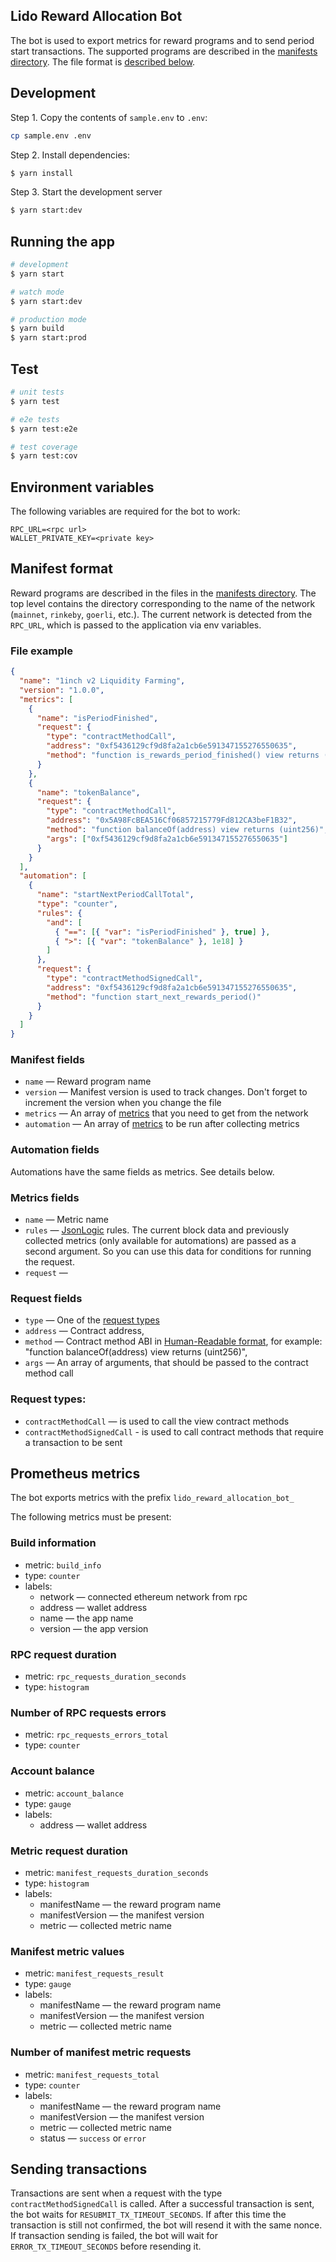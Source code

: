 ## Lido Reward Allocation Bot

The bot is used to export metrics for reward programs and to send period start transactions. The supported programs are described in the [manifests directory](/manifests/). The file format is [described below](#manifest-format).

## Development

Step 1. Copy the contents of `sample.env` to `.env`:

```bash
cp sample.env .env
```

Step 2. Install dependencies:

```bash
$ yarn install
```

Step 3. Start the development server

```bash
$ yarn start:dev
```

## Running the app

```bash
# development
$ yarn start

# watch mode
$ yarn start:dev

# production mode
$ yarn build
$ yarn start:prod
```

## Test

```bash
# unit tests
$ yarn test

# e2e tests
$ yarn test:e2e

# test coverage
$ yarn test:cov
```

## Environment variables

The following variables are required for the bot to work:

```
RPC_URL=<rpc url>
WALLET_PRIVATE_KEY=<private key>
```

## Manifest format

Reward programs are described in the files in the [manifests directory](/manifests/). The top level contains the directory corresponding to the name of the network (`mainnet`, `rinkeby`, `goerli`, etc.). The current network is detected from the `RPC_URL`, which is passed to the application via env variables.

### File example

```json
{
  "name": "1inch v2 Liquidity Farming",
  "version": "1.0.0",
  "metrics": [
    {
      "name": "isPeriodFinished",
      "request": {
        "type": "contractMethodCall",
        "address": "0xf5436129cf9d8fa2a1cb6e591347155276550635",
        "method": "function is_rewards_period_finished() view returns (bool)"
      }
    },
    {
      "name": "tokenBalance",
      "request": {
        "type": "contractMethodCall",
        "address": "0x5A98FcBEA516Cf06857215779Fd812CA3beF1B32",
        "method": "function balanceOf(address) view returns (uint256)",
        "args": ["0xf5436129cf9d8fa2a1cb6e591347155276550635"]
      }
    }
  ],
  "automation": [
    {
      "name": "startNextPeriodCallTotal",
      "type": "counter",
      "rules": {
        "and": [
          { "==": [{ "var": "isPeriodFinished" }, true] },
          { ">": [{ "var": "tokenBalance" }, 1e18] }
        ]
      },
      "request": {
        "type": "contractMethodSignedCall",
        "address": "0xf5436129cf9d8fa2a1cb6e591347155276550635",
        "method": "function start_next_rewards_period()"
      }
    }
  ]
}
```

### Manifest fields

- `name` — Reward program name
- `version` — Manifest version is used to track changes. Don't forget to increment the version when you change the file
- `metrics` — An array of [metrics](#metrics-fields) that you need to get from the network
- `automation` — An array of [metrics](#metrics-fields) to be run after collecting metrics

### Automation fields

Automations have the same fields as metrics. See details below.

### Metrics fields

- `name` — Metric name
- `rules` — [JsonLogic](https://github.com/jwadhams/json-logic-js/) rules. The current block data and previously collected metrics (only available for automations) are passed as a second argument. So you can use this data for conditions for running the request.
- `request` —

### Request fields

- `type` — One of the [request types](#request-types)
- `address` — Contract address,
- `method` — Contract method ABI in [Human-Readable format](https://docs.ethers.io/v5/api/utils/abi/formats/#abi-formats--human-readable-abi), for example: "function balanceOf(address) view returns (uint256)",
- `args` — An array of arguments, that should be passed to the contract method call

### Request types:

- `contractMethodCall` — is used to call the view contract methods
- `contractMethodSignedCall` - is used to call contract methods that require a transaction to be sent

## Prometheus metrics

The bot exports metrics with the prefix `lido_reward_allocation_bot_`

The following metrics must be present:

### Build information

- metric: `build_info`
- type: `counter`
- labels:
  - network — connected ethereum network from rpc
  - address — wallet address
  - name — the app name
  - version — the app version

### RPC request duration

- metric: `rpc_requests_duration_seconds`
- type: `histogram`

### Number of RPC requests errors

- metric: `rpc_requests_errors_total`
- type: `counter`

### Account balance

- metric: `account_balance`
- type: `gauge`
- labels:
  - address — wallet address

### Metric request duration

- metric: `manifest_requests_duration_seconds`
- type: `histogram`
- labels:
  - manifestName — the reward program name
  - manifestVersion — the manifest version
  - metric — collected metric name

### Manifest metric values

- metric: `manifest_requests_result`
- type: `gauge`
- labels:
  - manifestName — the reward program name
  - manifestVersion — the manifest version
  - metric — collected metric name

### Number of manifest metric requests

- metric: `manifest_requests_total`
- type: `counter`
- labels:
  - manifestName — the reward program name
  - manifestVersion — the manifest version
  - metric — collected metric name
  - status — `success` or `error`

## Sending transactions

Transactions are sent when a request with the type `contractMethodSignedCall` is called. After a successful transaction is sent, the bot waits for `RESUBMIT_TX_TIMEOUT_SECONDS`. If after this time the transaction is still not confirmed, the bot will resend it with the same nonce. If transaction sending is failed, the bot will wait for `ERROR_TX_TIMEOUT_SECONDS` before resending it.
